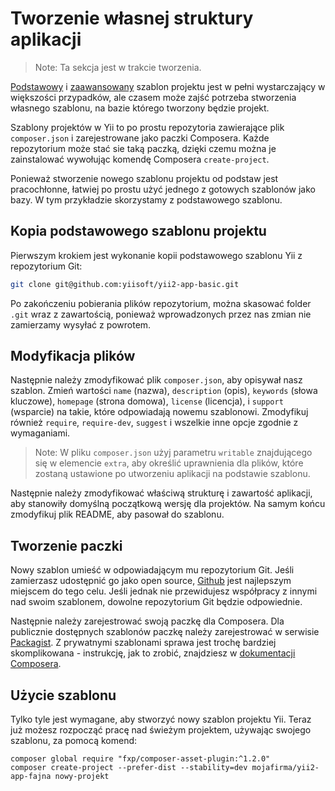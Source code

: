 Tworzenie własnej struktury aplikacji
=====================================

> Note: Ta sekcja jest w trakcie tworzenia.

[Podstawowy](https://github.com/yiisoft/yii2-app-basic) i [zaawansowany](https://github.com/yiisoft/yii2-app-advanced) szablon projektu jest w pełni wystarczający w większości 
przypadków, ale czasem może zajść potrzeba stworzenia własnego szablonu, na bazie którego tworzony będzie projekt.

Szablony projektów w Yii to po prostu repozytoria zawierające plik `composer.json` i zarejestrowane jako paczki Composera.
Każde repozytorium może stać sie taką paczką, dzięki czemu można je zainstalować wywołując komendę Composera `create-project`.

Ponieważ stworzenie nowego szablonu projektu od podstaw jest pracochłonne, łatwiej po prostu użyć jednego z gotowych szablonów jako bazy. W tym przykładzie skorzystamy 
z podstawowego szablonu.

Kopia podstawowego szablonu projektu
------------------------------------

Pierwszym krokiem jest wykonanie kopii podstawowego szablonu Yii z repozytorium Git:

```bash
git clone git@github.com:yiisoft/yii2-app-basic.git
```

Po zakończeniu pobierania plików repozytorium, można skasować folder `.git` wraz z zawartością, ponieważ wprowadzonych przez nas zmian nie zamierzamy wysyłać z powrotem.

Modyfikacja plików
------------------

Następnie należy zmodyfikować plik `composer.json`, aby opisywał nasz szablon. Zmień wartości `name` (nazwa), `description` (opis), `keywords` (słowa kluczowe), `homepage` 
(strona domowa), `license` (licencja), i `support` (wsparcie) na takie, które odpowiadają nowemu szablonowi. Zmodyfikuj również `require`, `require-dev`, `suggest` i wszelkie inne opcje 
zgodnie z wymaganiami.

> Note: W pliku `composer.json` użyj parametru `writable` znajdującego się w elemencie `extra`, aby określić 
> uprawnienia dla plików, które zostaną ustawione po utworzeniu aplikacji na podstawie szablonu.

Następnie należy zmodyfikować właściwą strukturę i zawartość aplikacji, aby stanowiły domyślną początkową wersję dla projektów. 
Na samym końcu zmodyfikuj plik README, aby pasował do szablonu.

Tworzenie paczki
----------------

Nowy szablon umieść w odpowiadającym mu repozytorium Git. Jeśli zamierzasz udostępnić go jako open source, [Github](http://github.com) jest najlepszym miejscem do tego celu. 
Jeśli jednak nie przewidujesz współpracy z innymi nad swoim szablonem, dowolne repozytorium Git będzie odpowiednie.

Następnie należy zarejestrować swoją paczkę dla Composera. Dla publicznie dostępnych szablonów paczkę należy zarejestrować w serwisie [Packagist](https://packagist.org/).
Z prywatnymi szablonami sprawa jest trochę bardziej skomplikowana - instrukcję, jak to zrobić, znajdziesz w 
[dokumentacji Composera](https://getcomposer.org/doc/05-repositories.md#hosting-your-own).

Użycie szablonu
---------------

Tylko tyle jest wymagane, aby stworzyć nowy szablon projektu Yii. Teraz już możesz rozpocząć pracę nad świeżym projektem, używając swojego szablonu, za pomocą komend:

```
composer global require "fxp/composer-asset-plugin:^1.2.0"
composer create-project --prefer-dist --stability=dev mojafirma/yii2-app-fajna nowy-projekt
```
